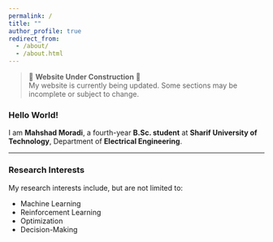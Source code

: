 ```yaml
---
permalink: /
title: ""
author_profile: true
redirect_from: 
  - /about/
  - /about.html
---
```

> 🚧 **Website Under Construction** 🚧  
> My website is currently being updated. Some sections may be incomplete or subject to change.

### Hello World!  

I am **Mahshad Moradi**, a fourth-year **B.Sc. student** at **Sharif University of Technology**, Department of **Electrical Engineering**.  

---

### Research Interests  

My research interests include, but are not limited to:  

- Machine Learning
- Reinforcement Learning 
- Optimization  
- Decision-Making
